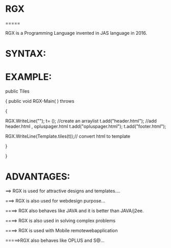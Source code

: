 # RGX
 =====
 
 RGX  is   a   Programming Language  invented  in  JAS  language in  2016.
 

 
 
 SYNTAX:
 =======

<RGX> 

<OPACK>

<LOGIC>
<!  Logic  of  the  Program  !>

 
 </LOGIC>
 
 </RGX>

 
 
 
 EXAMPLE:
 =======
 

<RGX> 

<OPACK>

<LOGIC>
public  <CLASS>  Tiles

{
public void  RGX-Main( ) throws <EXE>

{

RGX.WriteLine("<html><body>");
<AList> t= <NEW>  <AList>();  //create  an  arraylist
t.add("header.html"); //add header.html , opluspager.html
t.add("opluspager.html");
t.add("footer.html");




RGX.WriteLine(Template.tiles(t));// convert  html  to template

}

}

 
 </LOGIC>
 
 </RGX>
 
 
 
 
 
 
 ADVANTAGES:
 ===========
 
 
 ==> RGX is  used  for attractive  designs  and  templates....
 
 ===> RGX  is  also used  for  webdesign  purpose...
 

 
 ====>  RGX  also   behaves  like JAVA and  it  is   better  than  JAVA/j2ee.
 
 ====> RGX  is also  used in  solving  complex problems
 
 ====> RGX is used  with  Mobile remotewebapplication
 
 =====>RGX  also behaves  like  OPLUS and  S@...
 

 
